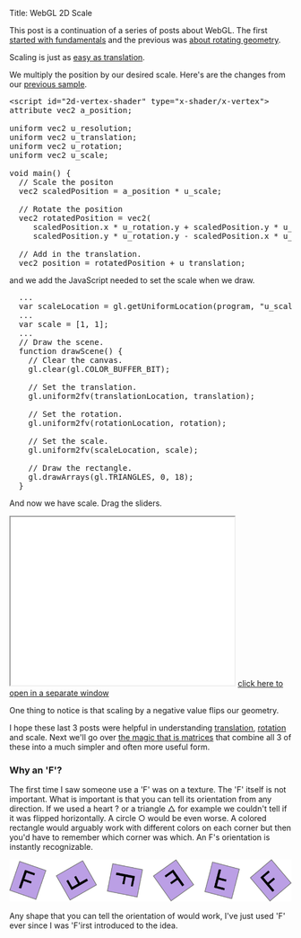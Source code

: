 ﻿Title: WebGL 2D Scale

This post is a continuation of a series of posts about WebGL. The first <a href="webgl-fundamentals.html">started with fundamentals</a> and the previous was <a href="webgl-2d-rotation.html">about rotating geometry</a>.

Scaling is just as <a href="webgl-2d-translation.html">easy as translation</a>.
<!--more-->
We multiply the position by our desired scale. Here's are the changes from our <a href="webgl-2d-rotation.html">previous sample</a>.

<pre class="prettyprint">
&lt;script id="2d-vertex-shader" type="x-shader/x-vertex"&gt;
attribute vec2 a_position;

uniform vec2 u_resolution;
uniform vec2 u_translation;
uniform vec2 u_rotation;
uniform vec2 u_scale;

void main() {
  // Scale the positon
  vec2 scaledPosition = a_position * u_scale;

  // Rotate the position
  vec2 rotatedPosition = vec2(
     scaledPosition.x * u_rotation.y + scaledPosition.y * u_rotation.x,
     scaledPosition.y * u_rotation.y - scaledPosition.x * u_rotation.x);

  // Add in the translation.
  vec2 position = rotatedPosition + u_translation;
</pre>

and we add the JavaScript needed to set the scale when we draw.

<pre class="prettyprint">
  ...
  var scaleLocation = gl.getUniformLocation(program, "u_scale");
  ...
  var scale = [1, 1];
  ...
  // Draw the scene.
  function drawScene() {
    // Clear the canvas.
    gl.clear(gl.COLOR_BUFFER_BIT);

    // Set the translation.
    gl.uniform2fv(translationLocation, translation);

    // Set the rotation.
    gl.uniform2fv(rotationLocation, rotation);

    // Set the scale.
    gl.uniform2fv(scaleLocation, scale);

    // Draw the rectangle.
    gl.drawArrays(gl.TRIANGLES, 0, 18);
  }
</pre>

And now we have scale. Drag the sliders.

<iframe class="webgl_example" src="../webgl/webgl-2d-geometry-scale.html" width="400" height="300"></iframe>
<a class="webgl_center" href="../webgl/webgl-2d-geometry-scale.html" target="_blank">click here to open in a separate window</a>

One thing to notice is that scaling by a negative value flips our geometry.

I hope these last 3 posts were helpful in understanding <a href="webgl-2d-translation.html">translation</a>, <a href="webgl-2d-rotation.html">rotation</a> and scale. Next we'll go over <a href="webgl-2d-matrices.html">the magic that is matrices</a> that combine all 3 of these into a much simpler and often more useful form.

<div class="webgl_bottombar">
<h3>Why an 'F'?</h3>
<p>
The first time I saw someone use a 'F' was on a texture. The 'F' itself is not important. What is important is that you can tell its orientation from any direction. If we used a heart ? or a triangle △ for example we couldn't tell if it was flipped horizontally. A circle ○ would be even worse. A colored rectangle would arguably work with different colors on each corner but then you'd have to remember which corner was which. An F's orientation is instantly recognizable. 
</p>
<img src="../webgl/resources/f-orientation.svg" class="webgl_center"/>
<p>
Any shape that you can tell the orientation of would work, I've just used 'F' ever since I was 'F'irst introduced to the idea.
</p>
</div>




